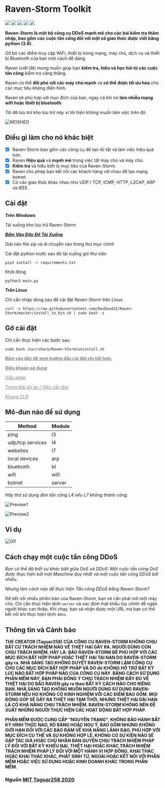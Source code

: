 # Raven-Storm Toolkit

<img src="https://img.shields.io/badge/Python-3.8-blue"> <img src="https://img.shields.io/badge/Status-Beta-orange"> <img src="https://img.shields.io/badge/Version-4-red"> <img src="https://img.shields.io/badge/Licence-MIT-yellowgreen"> <a href="https://taguar258.github.io/Raven-Storm/INSTALLATION"><img src="https://img.shields.io/badge/Download-Now-green"></a>

**Raven-Storm là một bộ công cụ DDoS mạnh mẽ cho các bài kiểm tra thâm nhập, bao gồm các cuộc tấn công đối với một số giao thức được viết bằng python (3.8).**

Gỡ bỏ các điểm truy cập WiFi, thiết bị trong mạng, máy chủ, dịch vụ và thiết bị Bluetooth của bạn một cách dễ dàng.

Raven (viết tắt) mong muốn giúp bạn **kiểm tra, hiểu và học hỏi từ các cuộc tấn công** kiểm tra căng thẳng.

Raven có thể **đối phó với các máy chủ mạnh** và **có thể được tối ưu hóa** cho các mục tiêu không điển hình.

Raven sẽ phù hợp với mục đích của bạn, ngay cả khi nó **làm nhiễu mạng wifi hoặc thiết bị bluetooth**.

_Tôi đã lưu trữ kho lưu trữ này vì tôi hiện không muốn làm việc trên đó._

![MOSHED](https://user-images.githubusercontent.com/36562445/90558504-77d7ca80-e19c-11ea-9dd5-6ba902934866.gif)

## Điều gì làm cho nó khác biệt

- [x] Raven-Storm bao gồm các công cụ để tạo lối tắt và làm việc hiệu quả hơn.
- [x] Raven **Hiệu quả** và **mạnh mẽ** trong việc tắt máy chủ và máy chủ.
- [x] **Kiểm tra** và hiểu biết là mục tiêu của Raven-Storm.
- [x] Raven cho phép bạn kết nối các khách hàng với nhau để tạo mạng botnet.
- [x] Có các giao thức khác nhau như UDP / TCP, ICMP, HTTP, L2CAP, ARP và IEEE.

## Cài đặt
**Trên Windows**

Tải xuống kho lưu trữ Raven-Storm

[***Bấm Vào Đây Để Tải Xuống***](https://github.com/DauDau432/Raven-Storm/archive/refs/heads/master.zip)

Giải nén file zip và di chuyển vào trong thư mục chính

Cài đặt python trước sau đó tải xuống gói thư viện
```
pip3 install -r requirements.txt
```
Khởi động
```
python3 main.py
```
**Trên Linux**

Chỉ cần nhập dòng sau để cài đặt Raven-Storm trên Linux.
```
curl -s https://raw.githubusercontent.com/DauDau432/Raven-Storm/master/install_to_bin.sh | sudo bash -s
```

## Gỡ cài đặt
Chỉ cần thực hiện các bước sau:
```
sudo bash /usr/share/Raven-Storm/uninstall.sh
```
<a style="color: grey" href="https://taguar258.github.io/Raven-Storm/INSTALLATION"><b>Bấm vào đây để xem hướng dẫn cài đặt chi tiết hơn.</b></a>


<a style="color: grey" href="https://github.com/Taguar258/Raven-Storm/blob/master/README.md#info-and-warning"><b>Điều khoản sử dụng</b></a>

<a style="color: grey" href="https://github.com/Taguar258/Raven-Storm/blob/master/LICENSE">Giấy phép</a>

<a style="color: grey" href="https://github.com/Taguar258/Raven-Storm/projects/1">Trạng thái dự án / Việc cần làm</a>

<a style="color: grey" href="https://github.com/Taguar258/CLIF/">Khung CLIF</a>

## Mô-đun nào để sử dụng

| Method | Module  |
| ------- | --- |
| ping | l3 |
| udp/tcp services | l4 |
| websites | l7 |
| local devices | arp |
| bluetooth | bl |
| wifi | wifi |
| botnet | server |

_Hãy thử sử dụng đòn tấn công L4 nếu L7 không thành công._

<!--![Screenshot_20190405_181220](https://user-images.githubusercontent.com/36562445/55641522-60c65180-57ce-11e9-8c65-084edc2bfb45.jpg)-->
![Preview1](https://user-images.githubusercontent.com/36562445/98484349-152c2300-220f-11eb-84a0-1c3c57415d64.png)

![Preview2](https://user-images.githubusercontent.com/36562445/98694260-8552ba00-2371-11eb-9e20-fd5432c90849.png)
<!--![Screenshot_20190405_181220](https://user-images.githubusercontent.com/36562445/63696325-bdc4b180-c81a-11e9-89b8-a7ce24df08ca.png)-->

## Ví dụ

![Gif](https://user-images.githubusercontent.com/36562445/98694347-a0252e80-2371-11eb-95ec-925e8c98948f.gif)
<!--![render1581110570685](https://user-images.githubusercontent.com/36562445/74067207-f9ce8600-49f8-11ea-9d54-97a056169cf7.gif)-->

## Cách chạy một cuộc tấn công DDoS

_Bạn có thể đã biết sự khác biệt giữa DoS và DDoS:_
_Một cuộc tấn công DoS được thực hiện bởi một Maschine duy nhất và một cuộc tấn công DDoS bởi nhiều._

_Nhưng làm cách nào để thực hiện Tấn công DDoS bằng Raven-Storm?_


Để kết nối nhiều phiên bản của Raven-Storm, bạn sẽ cần phải mở một máy chủ.
Chỉ cần thực hiện lệnh `server` và xác định mật khẩu tùy chỉnh để ngăn người khác can thiệp.
Khi chạy, bạn sẽ nhận được một URL mà bạn có thể kết nối khi thực hiện lệnh `ddos`.


## Thông tin và Cảnh báo

__THE CREATOR (Taguar258) CỦA CÔNG CỤ RAVEN-STORM KHÔNG CHỊU BẤT CỨ TRÁCH NHIỆM NÀO VỀ THIỆT HẠI GÂY RA. NGƯỜI DÙNG CÒN CHỊU TRÁCH NHIỆM, HÃY LÀ: BÃO RAVEN-STORM ĐỂ PHÙ HỢP VỚI CÁC MỤC ĐÍCH BẤT HỢP PHÁP HOẶC THIỆT HẠI TAI NẠN DO RAVEN-STORM gây ra.
NHÀ SÁNG TẠO KHÔNG DUYỆT RAVEN-STORM LÀM CÔNG CỤ CHO CÁC MỤC ĐÍCH BẤT HỢP PHÁP VÀ DO đó KHÔNG HỖ TRỢ BẤT KỲ LÚC NÀO BẤT HỢP PHÁP NÀO CỦA CÔNG CỤ NÀY.
BẰNG CÁCH SỬ DỤNG PHẦN MỀM NÀY, BẠN PHẢI ĐỒNG Ý CHỊU TRÁCH NHIỆM ĐẦY ĐỦ VỀ THIỆT HẠI DO BÃO RAVEN gây ra theo BẤT KỲ CÁCH NÀO CHO RIÊNG BẠN.
NHÀ SÁNG TẠO KHÔNG MUỐN NGƯỜI DÙNG SỬ DỤNG RAVEN-STORM NẾU HỌ KHÔNG CÓ KINH NGHIỆM VỚI CÁC ĐIỂM BAO GỒM.
MỌI ĐÓNG GÓP SẼ GÂY RA THIỆT HẠI TẠM THỜI, NHƯNG THIỆT HẠI DÀI HẠN LÀ CÓ KHẢ NĂNG CHỊU TRÁCH NHIỆM.
RAVEN-STORM KHÔNG NÊN ĐỀ XUẤT NHỮNG NGƯỜI THỰC HIỆN CÁC HOẠT ĐỘNG BẤT HỢP PHÁP.__

__PHẦN MỀM ĐƯỢC CUNG CẤP "NGUYÊN TRẠNG", KHÔNG BẢO HÀNH BẤT KỲ HÌNH THỨC NÀO, RÕ RÀNG HOẶC
NGỤ Ý, BAO GỒM NHƯNG KHÔNG GIỚI HẠN ĐỐI VỚI CÁC BẢO ĐẢM VỀ KHẢ NĂNG LÃNH ĐẠO,
PHÙ HỢP VỚI MỤC ĐÍCH CỤ THỂ VÀ SỰ KHÔNG HỢP LỆ. KHÔNG CÓ SỰ KIỆN NÀO SẼ GẶP
TÁC GIẢ HOẶC CHỦ NHÂN BẢN QUYỀN CHỊU TRÁCH NHIỆM PHÁP LÝ ĐỐI VỚI BẤT KỲ KHIẾU NẠI, THIỆT HẠI HOẶC KHÁC
TRÁCH NHIỆM TRÁCH NHIỆM PHÁP LÝ ĐỐI VỚI MỘT HÀNH VI HỢP ĐỒNG, KHAI THÁC HOẶC KHAI THÁC KHÁC, PHÁT SINH TỪ,
NGOÀI HOẶC KẾT NỐI VỚI PHẦN MỀM HOẶC VIỆC SỬ DỤNG HOẶC KINH DOANH KHÁC TRONG
PHẦN MỀM.__

### Nguồn [**MIT Taguar258 2020**](https://github.com/Taguar258/Raven-Storm/)

